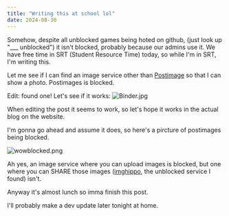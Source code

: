 ```yaml
---
title: "Writing this at school lol"
date: 2024-08-30
---
```

Somehow, despite all unblocked games being hoted on github, (just look up "___ unblocked") it isn't blocked, probably because our admins use it. We have free time in SRT (Student Resource Time) today, so while I'm in SRT, I'm writing this.

Let me see if I can find an image service other than [Postimage](postimages.org) so that I can show a photo. Postimages is blocked.

Edit: found one! Let's see if it works: ![Binder.jpg](https://i.imghippo.com/files/WOjdu1725031717.jpg)

When editing the post it seems to work, so let's hope it works in the actual blog on the website.

I'm gonna go ahead and assume it does, so here's a pircture of postimages being blocked.

![wowblocked.png](https://i.imghippo.com/files/U50381725031977.png)

Ah yes, an image service where you can upload images is blocked, but one where you can SHARE those images ([imghippo](https://i.imghippo.com), the unblocked service I found) isn't.

Anyway it's almost lunch so imma finish this post.

I'll probably make a dev update later tonight at home.

